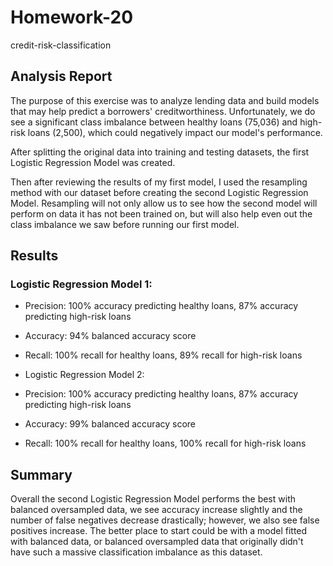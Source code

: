 # Homework-20
credit-risk-classification

## Analysis Report
The purpose of this exercise was to analyze lending data and build models that may help predict a borrowers' creditworthiness. Unfortunately, we do see a significant class imbalance between healthy loans (75,036) and high-risk loans (2,500), which could negatively impact our model's performance.

After splitting the original data into training and testing datasets, the first Logistic Regression Model was created.

Then after reviewing the results of my first model, I used the resampling method with our dataset before creating the second Logistic Regression Model. Resampling will not only allow us to see how the second model will perform on data it has not been trained on, but will also help even out the class imbalance we saw before running our first model.

## Results
### Logistic Regression Model 1:

- Precision: 100% accuracy predicting healthy loans, 87% accuracy predicting high-risk loans
- Accuracy: 94% balanced accuracy score
- Recall: 100% recall for healthy loans, 89% recall for high-risk loans
- Logistic Regression Model 2:

- Precision: 100% accuracy predicting healthy loans, 87% accuracy predicting high-risk loans
- Accuracy: 99% balanced accuracy score
- Recall: 100% recall for healthy loans, 100% recall for high-risk loans

## Summary
Overall the second Logistic Regression Model performs the best with balanced oversampled data, we see accuracy increase slightly and the number of false negatives decrease drastically; however, we also see false positives increase. The better place to start could be with a model fitted with balanced data, or balanced oversampled data that originally didn't have such a massive classification imbalance as this dataset.
